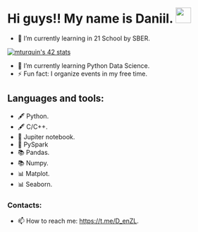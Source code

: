 # Hi guys!! My name is Daniil. <img src=https://user-images.githubusercontent.com/1303154/88677602-1635ba80-d120-11ea-84d8-d263ba5fc3c0.gif width="35">

- 🌱 I’m currently learning in 21 School by SBER. 


[![mturquin's 42 stats](https://badge42.vercel.app/api/v2/cl6kuhy4x00060gl5m1kdhe11/stats?cursusId=21&coalitionId=101)](https://github.com/JaeSeoKim/badge42)

- 🌱 I’m currently learning Python Data Science.
- ⚡ Fun fact: I organize events in my free time.

## Languages and tools:
- 🖋 Python.
- 🖋 C/C++.
- 📒 Jupiter notebook.
- 📒 PySpark
- 📚 Pandas.
- 📚 Numpy.
- 📊 Matplot.
- 📊 Seaborn.

### Contacts:
- 📫 How to reach me: https://t.me/D_enZL.

<!-- 
Here are some ideas to get you started:

- 🔭 I’m currently working on ...
- 🌱 I’m currently learning ...
- 👯 I’m looking to collaborate on ...
- 🤔 I’m looking for help with ...
- 💬 Ask me about ...
- 📫 How to reach me: ...
- 😄 Pronouns: ...
- ⚡ Fun fact: ...

[![mturquin's 42 stats](https://badge42.vercel.app/api/v2/cl1mc7bhg006309kzftm5w40f/stats?cursusId=21&coalitionId=102)](https://github.com/JaeSeoKim/badge42)-->

<!-- 
<img src="https://simpleicons.org/icons/c.svg" width="50px" alt="C" align="left">
<img src="https://simpleicons.org/icons/cplusplus.svg?color=blue" width="55px" alt="C++"></a>
<img src="https://www.python.org/static/community_logos/python-logo.png" width="200px" alt="python"></a> -->

